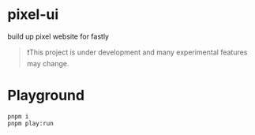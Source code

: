 # pixel-ui
build up pixel website for fastly

> ❗️This project is under development and many experimental features may change.

# Playground
```
pnpm i
pnpm play:run
```
